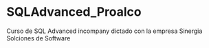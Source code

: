 # SQLAdvanced_Proalco
Curso de SQL Advanced incompany dictado con la empresa Sinergia Solciones de Software

